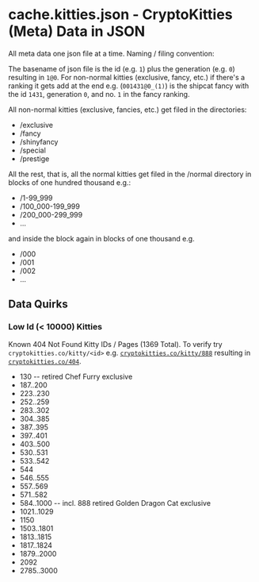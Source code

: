 # cache.kitties.json - CryptoKitties (Meta) Data in JSON


All meta data one json file at a time.
Naming / filing convention:

The basename of json file is the id (e.g. `1`)
plus the generation (e.g. `0`)
resulting in `1@0`.
For non-normal kitties (exclusive, fancy, etc.)
if there's a ranking it gets add at the end
e.g. (`001431@0_(1)`) is the shipcat fancy
with the id `1431`, generation `0`, and no. `1` in the fancy ranking.


All non-normal kitties (exclusive, fancies, etc.)
get filed in the directories:
- /exclusive
- /fancy
- /shinyfancy
- /special
- /prestige

All the rest, that is, all the normal kitties
get filed in the /normal directory
in blocks of one hundred thousand e.g.:
- /1-99_999
- /100_000-199_999
- /200_000-299_999
- ...

and inside the block again in blocks of one thousand e.g.
- /000
- /001
- /002
- ...



## Data Quirks

### Low Id (< 10000) Kitties

Known 404 Not Found Kitty IDs / Pages (1369 Total).
To verify try `cryptokitties.co/kitty/<id>`
e.g. [`cryptokitties.co/kitty/888`](https://www.cryptokitties.co/kitty/888) resulting in [`cryptokitties.co/404`](https://www.cryptokitties.co/404).


- 130          -- retired Chef Furry exclusive
- 187..200
- 223..230
- 252..259
- 283..302
- 304..385
- 387..395
- 397..401
- 403..500
- 530..531
- 533..542
- 544
- 546..555
- 557..569
- 571..582
- 584..1000      -- incl. 888 retired Golden Dragon Cat exclusive
- 1021..1029
- 1150
- 1503..1801
- 1813..1815
- 1817..1824
- 1879..2000
- 2092
- 2785..3000




